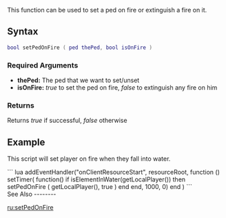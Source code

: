 This function can be used to set a ped on fire or extinguish a fire on it.

Syntax
------

``` lua
bool setPedOnFire ( ped thePed, bool isOnFire )
```

### Required Arguments

-   **thePed:** The ped that we want to set/unset
-   **isOnFire:** *true* to set the ped on fire, *false* to extinguish any fire on him

### Returns

Returns *true* if successful, *false* otherwise

Example
-------

This script will set player on fire when they fall into water.

<section name="Client" class="client" show="true">
``` lua
addEventHandler("onClientResourceStart", resourceRoot,
    function ()
        setTimer(   function()
                        if isElementInWater(getLocalPlayer()) then
                            setPedOnFire ( getLocalPlayer(), true )
                        end
                    end, 1000, 0)
    end
    )    
```

</section>
See Also
--------

[ru:setPedOnFire](/docs/ru:setpedonfire.md "wikilink")
